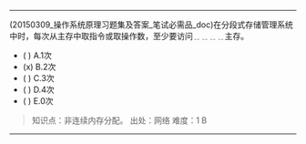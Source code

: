 ---
(20150309_操作系统原理习题集及答案_笔试必需品_doc)在分段式存储管理系统中时，每次从主存中取指令或取操作数，至少要访问﹎﹎﹎﹎主存。
- ( ) A.1次 
- (x) B.2次 
- ( ) C.3次 
- ( ) D.4次 
- ( ) E.0次

> 知识点：非连续内存分配。
> 出处：网络
> 难度：1
> B

---